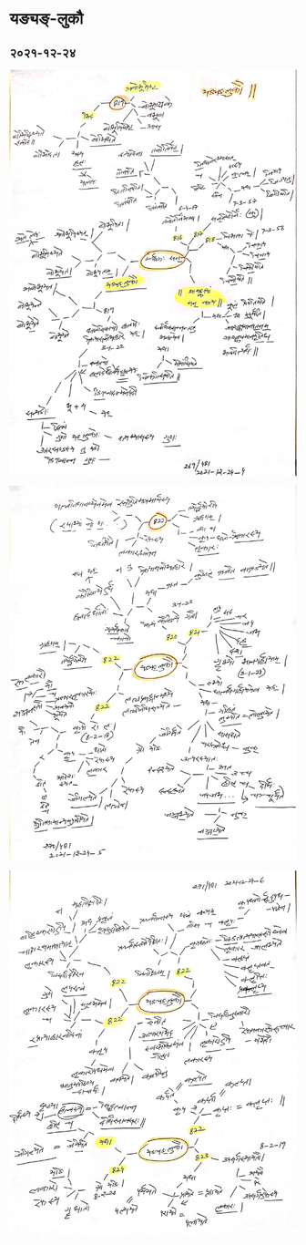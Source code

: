 # यङ्यङ्-लुकौ

## २०२१-१२-२४

![lp-सार्थकः-सन्-यङ्यङ्-लुकौ-2021-12-24-4](lp-सार्थकः-सन्-यङ्यङ्-लुकौ-2021-12-24-4.jpg)

![lp-यङ्यङ्-लुकौ-2021-12-24-5](lp-यङ्यङ्-लुकौ-2021-12-24-5.jpg)

![lp-यङ्यङ्-लुकौ-2021-12-24-6](lp-यङ्यङ्-लुकौ-2021-12-24-6.jpg)
